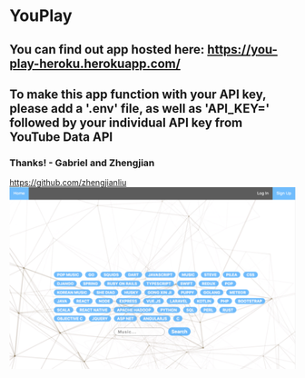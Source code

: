 # YouPlay
## You can find out app hosted here: https://you-play-heroku.herokuapp.com/

## To make this app function with your API key, please add a '.env' file, as well as 'API_KEY=' followed by your individual API key from YouTube Data API

### Thanks! - Gabriel and Zhengjian
https://github.com/zhengjianliu
![alt text](https://github.com/gabrielhicks/YouPlay/blob/master/public/images/YouPlay.png)

